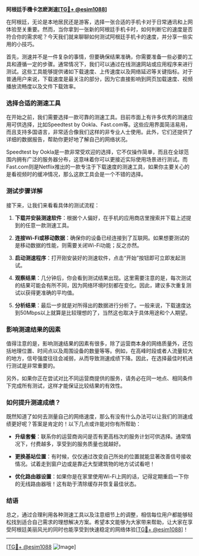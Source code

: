 **阿根廷手機卡怎麽測速[[TG💪+ @esim1088](https://t.me/s/esim1088)]**

在阿根廷，无论是本地居民还是游客，选择一张合适的手机卡对于日常通讯和上网体验至关重要。然而，当你拿到一张新的阿根廷手机卡时，如何判断它的速度是否符合你的需求呢？今天我们就来聊聊如何测试阿根廷手机卡的速度，并分享一些实用的小技巧。

首先，测速并不是一件复杂的事情，但要确保结果准确，你需要准备一些必要的工具和遵循一定的步骤。通常情况下，我们可以通过在线测速网站或应用程序来进行测试。这些工具能够提供诸如下载速度、上传速度以及网络延迟等关键指标。对于普通用户来说，下载速度是最关注的部分，因为它直接影响到网页加载速度、视频播放流畅度以及文件下载效率。

### 选择合适的测速工具

在开始之前，我们需要选择一款可靠的测速工具。目前市面上有许多优秀的测速应用可供选择，比如Speedtest by Ookla、Fast.com等。这些应用界面简洁易用，而且支持多国语言，非常适合像我们这样的非专业人士使用。此外，它们还提供了详细的数据报告，帮助你更好地了解自己的网络状况。

Speedtest by Ookla是一款非常受欢迎的选择，它不仅操作简单，而且在全球范围内拥有广泛的服务器分布，这意味着你可以更接近实际使用场景进行测试。而Fast.com则是Netflix推出的一款专注于下载速度的测速工具，如果你主要关心的是看视频时的缓冲情况，那么这款工具会是一个不错的选择。

### 测试步骤详解

接下来，让我们来看看具体的测试流程：

1. **下载并安装测速软件**：根据个人偏好，在手机的应用商店里搜索并下载上述提到的任意一款测速工具。
   
2. **连接Wi-Fi或移动数据**：确保你的设备已经连接到了互联网。如果想要测试的是移动数据的性能，则需要关闭Wi-Fi功能；反之亦然。

3. **启动测速程序**：打开刚安装好的测速软件，点击“开始”按钮即可立即发起测试。

4. **观察结果**：几分钟后，你会看到测试结果出现。这里需要注意的是，每次测试的结果可能会有所不同，因为网络环境时刻都在变化。因此，建议多次重复测试以获得更准确的平均值。

5. **分析结果**：最后一步就是对所得出的数据进行分析了。一般来说，下载速度达到50Mbps以上就算是比较理想的了，当然这也取决于具体用途和个人期望。

### 影响测速结果的因素

值得注意的是，影响测速结果的因素有很多，除了运营商本身的网络质量外，还包括地理位置、时间点以及周围设备的数量等等。例如，在高峰时段或者人流量较大的地方，信号强度往往会减弱，从而导致测速成绩下降。因此，在选择最佳时机进行测试是非常重要的。

另外，如果你正在尝试对比不同运营商提供的服务，请务必在同一地点、相同条件下完成所有测试，这样才能保证比较结果的有效性。

### 如何提升测速成绩？

既然知道了如何去测量自己的网络速度，那么有没有什么办法可以让我们的测速成绩更好呢？答案是肯定的！以下几点或许能对你有所帮助：

- **升级套餐**：联系你的运营商询问是否有更高档次的服务计划可供选择。通常情况下，付费越多，享受到的服务质量也就越好。
  
- **更换基站位置**：有时候，仅仅通过改变自己所处的位置就能显著改善信号接收情况。试着走到窗户边或是靠近大型建筑物的地方试试看吧！

- **优化路由器设置**：如果你是在家里使用Wi-Fi上网的话，记得定期重启一下你的无线路由器哦！这有助于清除缓存并恢复最佳状态。

### 结语

总之，通过合理利用各种测速工具以及注意细节上的调整，相信每位用户都能够轻松找到适合自己需求的理想解决方案。希望本文能够为大家带来帮助，让大家在享受阿根廷美丽风光的同时也能享受到快速稳定的网络体验[[TG💪+ @esim1088](https://t.me/s/esim1088)]！

---

[[TG💪+ @esim1088](https://t.me/s/esim1088) ![Image](https://i.postimg.cc/4NQfJmqS/Snipaste-2025-05-13-00-14-12.png)]